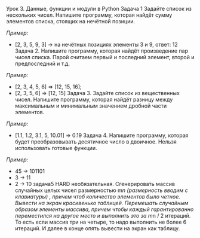 Урок 3. Данные, функции и модули в Python
Задача 1 Задайте список из нескольких чисел. Напишите программу, которая найдёт сумму элементов списка, стоящих на нечётной позиции.

*Пример:*

- [2, 3, 5, 9, 3] -> на нечётных позициях элементы 3 и 9, ответ: 12
Задача 2. Напишите программу, которая найдёт произведение пар чисел списка. Парой считаем первый и последний элемент, второй и предпоследний и т.д.

*Пример:*

- [2, 3, 4, 5, 6] => [12, 15, 16];
- [2, 3, 5, 6] => [12, 15]
Задача 3. Задайте список из вещественных чисел. Напишите программу, которая найдёт разницу между максимальным и минимальным значением дробной части элементов.

*Пример:*

- [1.1, 1.2, 3.1, 5, 10.01] => 0.19
Задача 4. Напишите программу, которая будет преобразовывать десятичное число в двоичное. Нельзя использовать готовые функции.

*Пример:*

- 45 -> 101101
- 3 -> 11
- 2 -> 10
задача5 HARD необязательная.
Сгенерировать массив случайных целых чисел размерностью m*n (размерность вводим с клавиатуры) , причем чтоб количество элементов было четное. 
Вывести на экран красивенько таблицей. Перемешать случайным образом элементы массива, 
причем чтобы каждый гарантированно переместился на другое место и выполнить это за m*n / 2 итераций. 
То есть если массив три на четыре, то надо выполнить не более 6 итераций. И далее в конце опять вывести на экран как таблицу.
